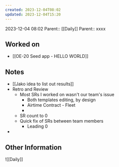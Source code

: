 ```yaml
---
created: 2023-12-04T08:02
updated: 2023-12-04T15:20
---
```

2023-12-04 08:02
Parent:: [[Daily]] 
Parent:: xxxx
## Worked on

- [[OE-20 Seed app - HELLO WORLD]]

## Notes

- [[Jako idea to list out results]]
- Retro and Review
	- Most SRs I worked on wasn't our team's issue
		- Both templates editing, by design
		- Airtime Contract - Fleet
		- 
	- SR count to 0
	- Quick fix of SRs between team members
		- Leading 0
- 

## Other Information

![[Daily]]
